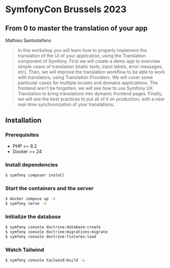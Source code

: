 # SymfonyCon Brussels 2023

## From 0 to master the translation of your app

Mathieu Santostefano

> In this workshop you will learn how to properly implement the translation of the UI of your application, using the Translation component of Symfony. First we will create a demo app to overview simple cases of translation (static texts, input labels, error messages, etc). Then, we will improve the translation workflow to be able to work with translators, using Translation Providers. We will cover some particular cases for multiple locales and domains applications. The frontend won't be forgotten, we will see how to use Symfony UX Translation to bring translations into dymanic frontend pages. Finally, we will see the best practices to put all of it on production, with a near real-time synchronization of your translations.

## Installation

### Prerequisites

- PHP >= 8.2
- Docker >= 24

### Install dependencies

```bash
$ symfony composer install
```

### Start the containers and the server

```bash
$ docker compose up -d
$ symfony serve -d
```

### Initialize the database

```bash
$ symfony console doctrine:database:create
$ symfony console doctrine:migrations:migrate
$ symfony console doctrine:fixtures:load
```

### Watch Tailwind

```bash
$ symfony console tailwind:build -w
```
